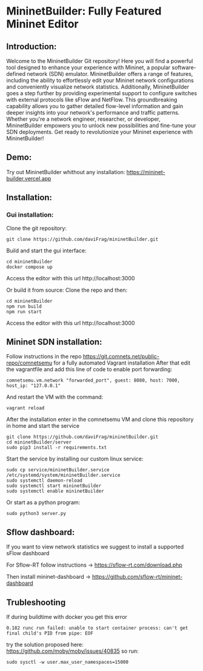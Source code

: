 # MininetBuilder: Fully Featured Mininet Editor

## Introduction:
Welcome to the MininetBuilder Git repository! Here you will find a powerful tool designed to enhance your experience with Mininet, a popular software-defined network (SDN) emulator. MininetBuilder offers a range of features, including the ability to effortlessly edit your Mininet network configurations and conveniently visualize network statistics. Additionally, MininetBuilder goes a step further by providing experimental support to configure switches with external protocols like sFlow and NetFlow. This groundbreaking capability allows you to gather detailed flow-level information and gain deeper insights into your network's performance and traffic patterns. Whether you're a network engineer, researcher, or developer, MininetBuilder empowers you to unlock new possibilities and fine-tune your SDN deployments. Get ready to revolutionize your Mininet experience with MininetBuilder!

## Demo:
Try out MininetBuilder whithout any installation: https://mininet-builder.vercel.app

## Installation:
### Gui installation:
Clone the git repository:
```
git clone https://github.com/daviFrag/mininetBuilder.git
```
Build and start the gui interface:
```
cd mininetBuilder
docker compose up
```
Access the editor with this url http://localhost:3000

Or build it from source:
Clone the repo and then:
```
cd mininetBuilder
npm run build
npm run start
```
Access the editor with this url http://localhost:3000

## Mininet SDN installation:
Follow instructions in the repo https://git.comnets.net/public-repo/comnetsemu for a fully automated Vagrant installation
After that edit the vagrantfile and add this line of code to enable port forwarding:
```
comnetsemu.vm.network "forwarded_port", guest: 8080, host: 7000, host_ip: "127.0.0.1"
```
And restart the VM with the command:
```
vagrant reload
```
After the installation enter in the comnetsemu VM and clone this repository in home and start the service
```
git clone https://github.com/daviFrag/mininetBuilder.git
cd mininetBuilder/server
sudo pip3 install -r requirements.txt
```
Start the service by installing our custom linux service:
```
sudo cp service/mininetBuilder.service /etc/systemd/system/mininetBuilder.service
sudo systemctl daemon-reload
sudo systemctl start mininetBuilder
sudo systemctl enable mininetBuilder
```
Or start as a python program:
```
sudo python3 server.py
```

## Sflow dashboard:
If you want to view network statistics we suggest to install a supported sFlow dashboard

For Sflow-RT follow instructions -> https://sflow-rt.com/download.php

Then install mininet-dashboard -> https://github.com/sflow-rt/mininet-dashboard

## Trubleshooting
If during buildtime with docker you get this error
```
0.182 runc run failed: unable to start container process: can't get final child's PID from pipe: EOF
```
try the solution proposed here: https://github.com/moby/moby/issues/40835
so run: 
```
sudo sysctl -w user.max_user_namespaces=15000
```


